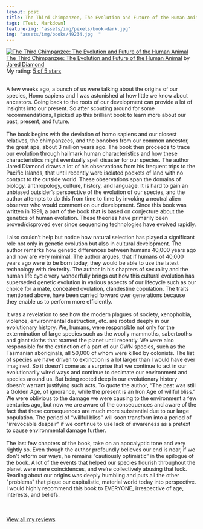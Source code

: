 ```yaml
---
layout: post
title: The Third Chimpanzee, The Evolution and Future of the Human Animal, by Jared Diamond             
tags: [Test, Markdown]
feature-img: "assets/img/pexels/book-dark.jpg"             
img: "assets/img/books/49234.jpg  "
---
```

             
<a href= "https://www.goodreads.com/book/show/49234.The_Third_Chimpanzee" style= "float: left; padding-right: 20px"><img border="0" alt= "The Third Chimpanzee: The Evolution and Future of the Human Animal" src= "https://s.gr-assets.com/assets/nophoto/book/111x148-bcc042a9c91a29c1d680899eff700a03.png" /></a><a href="https://www.goodreads.com/book/show/49234.The_Third_Chimpanzee">The Third Chimpanzee: The Evolution and Future of the Human Animal</a> by <a href="https://www.goodreads.com/author/show/256.Jared_Diamond">Jared Diamond</a><br/> My rating: <a href="https://www.goodreads.com/review/show/2437854627"> 5 of 5 stars</a><br /><br />


A few weeks ago, a bunch of us were talking about the origins of our species, Homo sapiens and I was astonished at how little we know about ancestors. Going back to the roots of our development can provide a lot of insights into our present. So after scouting around for some recommendations, I picked up this brilliant book to learn more about our past, present, and future. <br /><br />The book begins with the deviation of homo sapiens and our closest relatives, the chimpanzees, and the bonobos from our common ancestor, the great ape, about 3 million years ago. The book then proceeds to trace our evolution through hallmark human characteristics and how these characteristics might eventually spell disaster for our species. The author Jared Diamond draws a lot of his observations from his frequent trips to the Pacific Islands, that until recently were isolated pockets of land with no contact to the outside world. These observations span the domains of biology, anthropology, culture, history, and language. It is hard to gain an unbiased outsider’s perspective of the evolution of our species, and the author attempts to do this from time to time by invoking a neutral alien observer who would comment on our development. Since this book was written in 1991, a part of the book that is based on conjecture about the genetics of human evolution. These theories have primarily been proved/disproved ever since sequencing technologies have evolved rapidly. <br /><br />I also couldn’t help but notice how natural selection has played a significant role not only in genetic evolution but also in cultural development. The author remarks how genetic differences between humans 40,000 years ago and now are very minimal. The author argues, that if humans of 40,000 years ago were to be born today, they would be able to use the latest technology with dexterity. The author in his chapters of sexuality and the human life cycle very wonderfully brings out how this cultural evolution has superseded genetic evolution in various aspects of our lifecycle such as our choice for a mate, concealed ovulation, clandestine copulation. The traits mentioned above, have been carried forward over generations because they enable us to perform more efficiently. <br /><br />It was a revelation to see how the modern plagues of society, xenophobia, violence, environmental destruction, etc. are rooted deeply in our evolutionary history. We, humans, were responsible not only for the extermination of large species such as the woolly mammoths, sabertooths and giant sloths that roamed the planet until recently. We were also responsible for the extinction of a part of our OWN species, such as the Tasmanian aboriginals, all 50,000 of whom were killed by colonists. The list of species we have driven to extinction is a lot larger than I would have ever imagined. So it doesn’t come as a surprise that we continue to act in our evolutionarily wired ways and continue to decimate our environment and species around us. But being rooted deep in our evolutionary history doesn’t warrant justifying such acts. To quote the author, “The past was still a Golden Age, of ignorance, while the present is an Iron Age of willful bliss.” We were oblivious to the damage we were causing to the environment a few centuries ago, but now we are aware of the consequences and aware of the fact that these consequences are much more substantial due to our large population. The period of “willful bliss” will soon transform into a period of "irrevocable despair" if we continue to use lack of awareness as a pretext to cause environmental damage further. <br /><br />The last few chapters of the book, take on an apocalyptic tone and very rightly so. Even though the author profoundly believes our end is near, if we don’t reform our ways, he remains “cautiously optimistic” in the epilogue of the book. A lot of the events that helped our species flourish throughout the planet were mere coincidences, and we’re collectively abusing that luck. Reading about our origins was deeply humbling and puts all the other "problems" that pique our capitalistic, material world today into perspective. I would highly recommend this book to EVERYONE, irrespective of age, interests, and beliefs.

<br/><br/><a href="https://www.goodreads.com/review/list/16616412-nandita-damaraju">View all my reviews</a>
